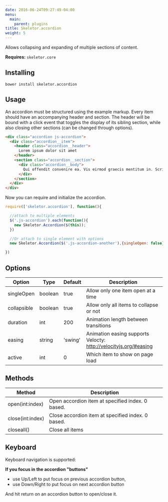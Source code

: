 ```yaml
---
date: 2016-06-24T09:27:49-04:00
menu:
  main:
    parent: plugins
title: Skeletor.accordion
weight: 5
---
```


Allows collapsing and expanding of multiple sections of content.

**Requires:** `skeletor.core`

## Installing

`bower install skeletor.accordion`

## Usage

An accordion must be structured using the example markup. Every item should have an accompanying header and section. The header will be bound with a click event that toggles the display of its sibling section, while also closing other sections (can be changed through options).

```html
<div class="accordion js-accordion">
  <div class="accordion__item">
    <header class="accordion__header">
      Lorem ipsum dolor sit amet
    </header>
    <section class="accordion__section">
      <div class="accordion__body">
        Qui offendit convenire ea. Vis eirmod graecis mentitum in. Scripta delectus an quo. Equidem elaboraret nam et,
      </div>
    </section>
  </div>
</div>
```

Now you can require and initialize the accordion.

```javascript
require(['skeletor.accordion'], function(){

  //attach to multiple elements
  $('.js-accordion').each(function(){
    new Skeletor.Accordion($(this));
  })

  //Or attach to single element with options
  new Skeletor.Accordion($('.js-accordion-another'),{singleOpen: false});

})
```

## Options

|Option             |Type      |Default       |Description                                                            |
|-------------------|----------|--------------|-----------------------------------------------------------------------|
|singleOpen         |boolean   |true          |Allow only one item open at a time                                     |
|collapsible        |boolean   |true          |Allow only all items to collapse or not                                |
|duration           |int       |200           |Animation length between transitions                                   |
|easing             |string    |'swing'       |Animation easing supports Velocty: http://velocityjs.org/#easing       |
|active             |int       |0             |Which item to show on page load                                        |


## Methods

|Method              |Description                                                            |
|--------------------|-----------------------------------------------------------------------|
|open(int:index)     |Open accordion item at specified index. 0 based.                       |
|close(int:index)    |Close accordion item at specified index. 0 based.                      |
|closeall()          |Close all items                                                        |


## Keyboard

Keyboard navigation is supported:

**If you focus in the accordion "buttons"**

* use Up/Left to put focus on previous accordion button,
* use Down/Right to put focus on next accordion button

And hit return on an accordion button to open/close it.